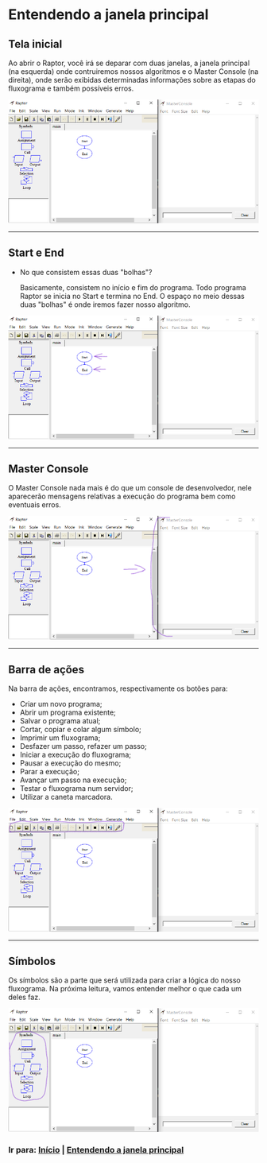 # Entendendo a janela principal

## Tela inicial

Ao abrir o Raptor, você irá se deparar com duas janelas, a janela principal (na esquerda) onde contruiremos nossos algoritmos e o Master Console (na direita), onde serão exibidas determinadas informações sobre as etapas do fluxograma e também possíveis erros.

<p align="left">
  <img src="../assets/intro.png">
</p>

---

## Start e End

- No que consistem essas duas "bolhas"?

  Basicamente, consistem no início e fim do programa. Todo programa Raptor se inicia no Start e termina no End.
  O espaço no meio dessas duas "bolhas" é onde iremos fazer nosso algoritmo.

<p align="left">
  <img src="../assets/startEnd.png">
</p>

---

## Master Console

O Master Console nada mais é do que um console de desenvolvedor, nele aparecerão mensagens relativas a execução do programa bem como eventuais erros.

<p align="left">
  <img src="../assets/masterconsole.png">
</p>

---

## Barra de ações

Na barra de ações, encontramos, respectivamente os botões para:

- Criar um novo programa;
- Abrir um programa existente;
- Salvar o programa atual;
- Cortar, copiar e colar algum símbolo;
- Imprimir um fluxograma;
- Desfazer um passo, refazer um passo;
- Iniciar a execução do fluxograma;
- Pausar a execução do mesmo;
- Parar a execução;
- Avançar um passo na execução;
- Testar o fluxograma num servidor;
- Utilizar a caneta marcadora.

<p align="left">
  <img src="../assets/barraDeAcoes.png">
</p>

---

## Símbolos

Os símbolos são a parte que será utilizada para criar a lógica do nosso fluxograma. Na próxima leitura, vamos entender melhor o que cada um deles faz.

<p align="left">
  <img src="../assets/simbolos.png">
</p>

### Ir para: [Início](/README.md) | [Entendendo a janela principal](./4-Intro.md)
